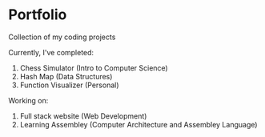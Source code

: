 # Portfolio

Collection of my coding projects

Currently, I've completed:

1. Chess Simulator (Intro to Computer Science)
2. Hash Map (Data Structures)
3. Function Visualizer (Personal)

Working on:

1. Full stack website (Web Development)
2. Learning Assembley (Computer Architecture and Assembley Language)
